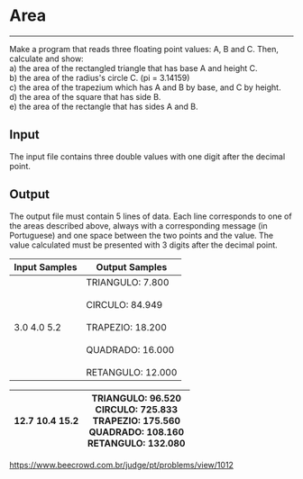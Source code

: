 # Area

---

Make a program that reads three floating point values: A, B and C. Then, calculate and show:  
a) the area of the rectangled triangle that has base A and height C.  
b) the area of the radius's circle C. (pi = 3.14159)  
c) the area of the trapezium which has A and B by base, and C by height.  
d) the area of ​​the square that has side B.  
e) the area of the rectangle that has sides A and B.

## Input

The input file contains three double values with one digit after the decimal point.

## Output

The output file must contain 5 lines of data. Each line corresponds to one of the areas described above, always with a corresponding message (in Portuguese) and one space between the two points and the value. The value calculated must be presented with 3 digits after the decimal point.

| Input Samples | Output Samples                                                                                                   |
| ------------- | ---------------------------------------------------------------------------------------------------------------- |
| 3.0 4.0 5.2   | TRIANGULO: 7.800<br><br>CIRCULO: 84.949<br><br>TRAPEZIO: 18.200<br><br>QUADRADO: 16.000<br><br>RETANGULO: 12.000 |

| 12.7 10.4 15.2 | TRIANGULO: 96.520  <br>CIRCULO: 725.833  <br>TRAPEZIO: 175.560  <br>QUADRADO: 108.160  <br>RETANGULO: 132.080 |
| -------------- | ------------------------------------------------------------------------------------------------------------- |

https://www.beecrowd.com.br/judge/pt/problems/view/1012
